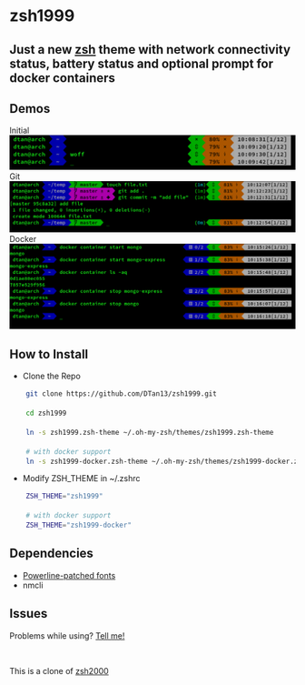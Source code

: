 # zsh1999

## Just a new [zsh](https://ohmyz.sh/) theme with network connectivity status, battery status and optional prompt for docker containers

## Demos

Initial
![Initial demo](./zsh1999_initial.png?raw=true)
Git
![Initial demo](./zsh1999_git.png?raw=true)
Docker
![Initial demo](./zsh1999_docker.png?raw=true)

## How to Install

- Clone the Repo

```zsh
    git clone https://github.com/DTan13/zsh1999.git

    cd zsh1999

    ln -s zsh1999.zsh-theme ~/.oh-my-zsh/themes/zsh1999.zsh-theme

    # with docker support
    ln -s zsh1999-docker.zsh-theme ~/.oh-my-zsh/themes/zsh1999-docker.zsh-theme

```

- Modify ZSH_THEME in ~/.zshrc

```zsh
    ZSH_THEME="zsh1999"

    # with docker support
    ZSH_THEME="zsh1999-docker"
```

## Dependencies

- [Powerline-patched fonts](https://github.com/Lokaltog/powerline-fonts)
- nmcli

## Issues

Problems while using? [Tell me!](https://github.com/DTan13/zsh1999/issues/new?body=%40DTan13%0A<!--Describe+Your+Issue+here+and+Click+Submit+new+issue.-->%0A)

<br>

This is a clone of [zsh2000](https://github.com/maverick9000/zsh2000)
